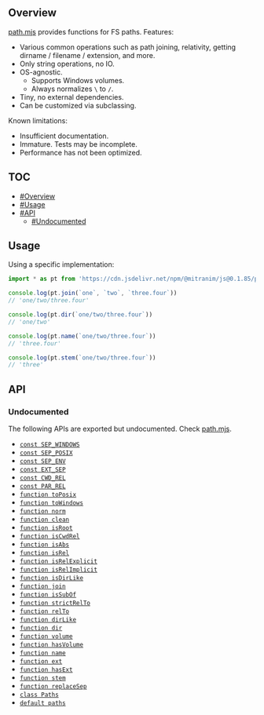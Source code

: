 ## Overview

[path.mjs](../path.mjs) provides functions for FS paths. Features:

* Various common operations such as path joining, relativity, getting dirname / filename / extension, and more.
* Only string operations, no IO.
* OS-agnostic.
  * Supports Windows volumes.
  * Always normalizes `\` to `/`.
* Tiny, no external dependencies.
* Can be customized via subclassing.

Known limitations:

* Insufficient documentation.
* Immature. Tests may be incomplete.
* Performance has not been optimized.

## TOC

* [#Overview](#overview)
* [#Usage](#usage)
* [#API](#api)
  * [#Undocumented](#undocumented)

## Usage

Using a specific implementation:

```js
import * as pt from 'https://cdn.jsdelivr.net/npm/@mitranim/js@0.1.85/path.mjs'

console.log(pt.join(`one`, `two`, `three.four`))
// 'one/two/three.four'

console.log(pt.dir(`one/two/three.four`))
// 'one/two'

console.log(pt.name(`one/two/three.four`))
// 'three.four'

console.log(pt.stem(`one/two/three.four`))
// 'three'
```

## API

### Undocumented

The following APIs are exported but undocumented. Check [path.mjs](../path.mjs).

  * [`const SEP_WINDOWS`](../path.mjs#L18)
  * [`const SEP_POSIX`](../path.mjs#L19)
  * [`const SEP_ENV`](../path.mjs#L20)
  * [`const EXT_SEP`](../path.mjs#L21)
  * [`const CWD_REL`](../path.mjs#L22)
  * [`const PAR_REL`](../path.mjs#L23)
  * [`function toPosix`](../path.mjs#L25)
  * [`function toWindows`](../path.mjs#L29)
  * [`function norm`](../path.mjs#L33)
  * [`function clean`](../path.mjs#L34)
  * [`function isRoot`](../path.mjs#L35)
  * [`function isCwdRel`](../path.mjs#L36)
  * [`function isAbs`](../path.mjs#L37)
  * [`function isRel`](../path.mjs#L38)
  * [`function isRelExplicit`](../path.mjs#L39)
  * [`function isRelImplicit`](../path.mjs#L40)
  * [`function isDirLike`](../path.mjs#L41)
  * [`function join`](../path.mjs#L42)
  * [`function isSubOf`](../path.mjs#L43)
  * [`function strictRelTo`](../path.mjs#L44)
  * [`function relTo`](../path.mjs#L45)
  * [`function dirLike`](../path.mjs#L46)
  * [`function dir`](../path.mjs#L47)
  * [`function volume`](../path.mjs#L48)
  * [`function hasVolume`](../path.mjs#L49)
  * [`function name`](../path.mjs#L50)
  * [`function ext`](../path.mjs#L51)
  * [`function hasExt`](../path.mjs#L52)
  * [`function stem`](../path.mjs#L53)
  * [`function replaceSep`](../path.mjs#L54)
  * [`class Paths`](../path.mjs#L62)
  * [`default paths`](../path.mjs#L290)
